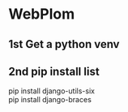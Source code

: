 # WebPlom

## 1st Get a python venv

## 2nd pip install list
pip install django-utils-six<br>
pip install django-braces 